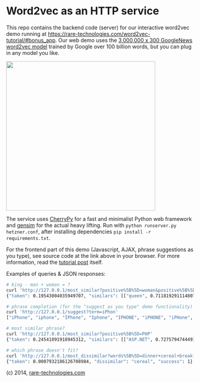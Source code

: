Word2vec as an HTTP service
===========================

This repo contains the backend code (server) for our interactive word2vec demo running at https://rare-technologies.com/word2vec-tutorial/#bonus_app. Our web demo uses the [3,000,000 x 300 GoogleNews word2vec model](https://code.google.com/archive/p/word2vec/) trained by Google over 100 billion words, but you can plug in any model you like.

<img src="https://raw.githubusercontent.com/piskvorky/w2v_server_googlenews/master/frontend_screenshot.png" width="400">

The service uses [CherryPy](http://cherrypy.org/) for a fast and minimalist Python web framework and [gensim](https://github.com/RaRe-Technologies/gensim) for the actual heavy lifting. Run with `python runserver.py hetzner.conf`, after installing dependencies `pip install -r requirements.txt`.

For the frontend part of this demo (Javascript, AJAX, phrase suggestions as you type), see source code at the link above in your browser. For more information, read the [tutorial post](https://rare-technologies.com/word2vec-tutorial) itself.

Examples of queries & JSON responses:

```bash
# king - man + woman = ?
curl 'http://127.0.0.1/most_similar?positive%5B%5D=woman&positive%5B%5D=king&negative%5B%5D=man'
{"taken": 0.19543004035949707, "similars": [["queen", 0.7118192911148071], ["monarch", 0.6189674139022827], ["princess", 0.5902431011199951], ["crown_prince", 0.5499460697174072], ["prince", 0.5377321243286133]], "success": 1}

# phrase completion (for the "suggest as you type" demo functionality)
curl 'http://127.0.0.1/suggest?term=iPhon'
["iPhone", "iphone", "IPhone", "Iphone", "IPHONE", "iPHONE", "iPHone", "iPhone.com", "iphone.org", "iPhone.org"]

# most similar phrase?
curl 'http://127.0.0.1/most_similar?positive%5B%5D=PHP'
{"taken": 0.24541091918945312, "similars": [["ASP.NET", 0.7275794744491577], ["scripting_languages", 0.7123507857322693], ["PHP5", 0.706219494342804], ["Joomla", 0.700035572052002], ["ASP.Net", 0.6955472230911255]], "success": 1}

# which phrase doesn't fit?
curl 'http://127.0.0.1/most_dissimilar?words%5B%5D=dinner+cereal+breakfast+lunch'
{"taken": 0.0007932186126708984, "dissimilar": "cereal", "success": 1}
```

(c) 2014, [rare-technologies.com](https://rare-technologies.com)
